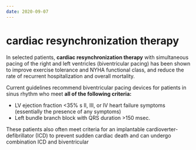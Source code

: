 ```yaml
---
date: 2020-09-07
---
```


# cardiac resynchronization therapy

<!-- biventricular pacemaker criteria -->

In selected patients, **cardiac resynchronization therapy** with simultaneous pacing of the right and left ventricles  (biventricular pacing) has been shown to improve exercise tolerance and  NYHA functional class, and reduce the rate of recurrent hospitalization  and overall mortality.

Current guidelines recommend biventricular pacing devices for patients in sinus rhythm who meet **all of the following criteria:**

- LV ejection fraction <35%
  s II, III, or IV heart failure symptoms (essentially the presence of any symptoms)
- Left bundle branch block with QRS duration >150 msec.

These patients also often meet criteria for an implantable cardioverter-defibrillator (ICD) to prevent sudden  cardiac death and can undergo combination ICD and biventricular
